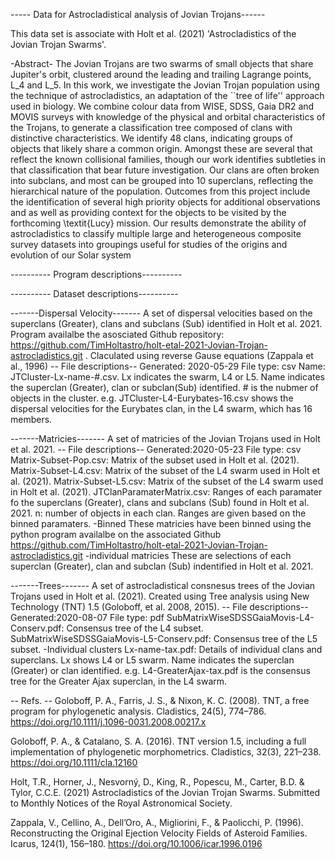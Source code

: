 ----- Data for Astrocladistical analysis of Jovian Trojans------

This data set is associate with Holt et al. (2021) 'Astrocladistics of the Jovian Trojan Swarms'. 

-Abstract-
The Jovian Trojans are two swarms of small objects that share Jupiter's orbit, clustered around the leading and trailing Lagrange points, L_4 and L_5. In this work, we investigate the Jovian Trojan population using the technique of astrocladistics, an adaptation of the ``tree of life'' approach used in biology. We combine colour data from WISE, SDSS, Gaia DR2 and MOVIS surveys with knowledge of the physical and orbital characteristics of the Trojans, to generate a classification tree composed of clans with distinctive characteristics. We identify 48 clans, indicating groups of objects that likely share a common origin. Amongst these are several that reflect the known collisional families, though our work identifies subtleties in that classification that bear future investigation. Our clans are often broken into subclans, and most can be grouped into 10 superclans, reflecting the hierarchical nature of the population.  Outcomes from this project include the identification of several high priority objects for additional observations and as well as providing context for the objects to be visited by the forthcoming \textit{Lucy} mission. Our results demonstrate the ability of astrocladistics to classify multiple large and heterogeneous composite survey datasets into groupings useful for studies of the origins and evolution of our Solar system

---------- Program descriptions---------- 



---------- Dataset descriptions---------- 

-------Dispersal Velocity-------
A set of dispersal velocities based on the superclans (Greater), clans and subclans (Sub) identified in Holt et al. 2021. Program availalbe the asosciated Github repository: https://github.com/TimHoltastro/holt-etal-2021-Jovian-Trojan-astrocladistics.git .  Claculated using reverse Gause equations (Zappala et al., 1996)
-- File descriptions--
Generated: 2020-05-29
File type: csv
Name: JTCluster-Lx-name-#.csv. Lx indicates the swarm, L4 or L5. Name indicates the superclan (Greater), clan or subclan(Sub) identified. # is the nubmer of objects in the cluster. 
e.g. JTCluster-L4-Eurybates-16.csv shows the dispersal velocities for the Eurybates clan, in the L4 swarm, which has 16 members.

-------Matricies-------
A set of matricies of the Jovian Trojans used in Holt et al. 2021.
-- File descriptions--
Generated:2020-05-23
File type: csv
Matrix-Subset-Pop.csv: Matrix of the subset used in Holt et al. (2021). 
Matrix-Subset-L4.csv: Matrix of the subset of the L4 swarm used in Holt et al. (2021). 
Matrix-Subset-L5.csv: Matrix of the subset of the L4 swarm used in Holt et al. (2021). 
JTClanParamaterMatrix.csv: Ranges of each paramater fo the superclans (Greater), clans and subclans (Sub) found in Holt et al. 2021. n: number of objects in each clan. Ranges are given based on the binned paramaters. 
-Binned 
These matricies have been binned using the python program availalbe on the associated Github
https://github.com/TimHoltastro/holt-etal-2021-Jovian-Trojan-astrocladistics.git
-individual matricies
These are selections of each superclan (Greater), clan and subclan (Sub) indentified in Holt et al. 2021.

-------Trees-------
A set of astrocladistical consnesus trees of the Jovian Trojans used in Holt et al. (2021). Created using Tree analysis using New Technology (TNT) 1.5 (Goloboff, et al. 2008, 2015). 
-- File descriptions--
Generated:2020-08-07
File type: pdf
SubMatrixWiseSDSSGaiaMovis-L4-Conserv.pdf: Consensus tree of the L4 subset.
SubMatrixWiseSDSSGaiaMovis-L5-Conserv.pdf: Consensus tree of the L5 subset.
-Individual clusters
Lx-name-tax.pdf: Details of individual clans and superclans. Lx shows L4 or L5 swarm. Name indicates the superclan (Greater) or clan identified. 
e.g. L4-GreaterAjax-tax.pdf is the consensus tree for the Greater Ajax superclan, in the L4 swarm. 



-- Refs. --
Goloboff, P. A., Farris, J. S., & Nixon, K. C. (2008). TNT, a free program for phylogenetic analysis. Cladistics, 24(5), 774–786. https://doi.org/10.1111/j.1096-0031.2008.00217.x

Goloboff, P. A., & Catalano, S. A. (2016). TNT version 1.5, including a full implementation of phylogenetic morphometrics. Cladistics, 32(3), 221–238. https://doi.org/10.1111/cla.12160

Holt, T.R., Horner, J., Nesvorný, D., King, R., Popescu, M., Carter, B.D. & Tylor, C.C.E. (2021) Astrocladistics of the Jovian Trojan Swarms. Submitted to Monthly Notices of the Royal Astronomical Society. 

Zappala, V., Cellino, A., Dell’Oro, A., Migliorini, F., & Paolicchi, P. (1996). Reconstructing the Original Ejection Velocity Fields of Asteroid Families. Icarus, 124(1), 156–180. https://doi.org/10.1006/icar.1996.0196
